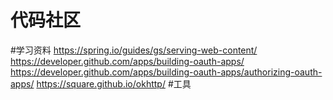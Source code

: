 # 代码社区

#学习资料
https://spring.io/guides/gs/serving-web-content/
https://developer.github.com/apps/building-oauth-apps/
https://developer.github.com/apps/building-oauth-apps/authorizing-oauth-apps/
https://square.github.io/okhttp/
#工具
